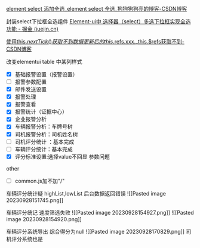 

[element select 添加全选_element select 全选_狗狗狗狗亮的博客-CSDN博客](https://blog.csdn.net/weixin_44046951/article/details/127259112?ops_request_misc=%257B%2522request%255Fid%2522%253A%2522169475590016800215062736%2522%252C%2522scm%2522%253A%252220140713.130102334.pc%255Fall.%2522%257D&request_id=169475590016800215062736&biz_id=0&utm_medium=distribute.pc_search_result.none-task-blog-2~all~first_rank_ecpm_v1~rank_v31_ecpm-2-127259112-null-null.142^v94^chatsearchT3_1&utm_term=element%20ui%20select%E5%86%85%E6%B7%BB%E5%8A%A0%E5%85%A8%E9%80%89%E5%8A%9F%E8%83%BD&spm=1018.2226.3001.4187)

封装select下拉框全选组件
[Element-ui中 选择器（select）多选下拉框实现全选功能 - 掘金 (juejin.cn)](https://juejin.cn/post/7091640007961608205?searchId=20230915151325E11DD15EC3D53CCF0BA3)

[使用this.$nextTick()获取不到数据更新后的this.$refs.xxx._this.$refs获取不到-CSDN博客](https://blog.csdn.net/Rised/article/details/128437042)

改变elementui table 中某列样式


- [x] 基础报警设置（报警设置）
- [ ] 报警参数配置
- [x] 邮件发送设置
- [x] 报警处理
- [x] 报警查看
- [x] 报警统计（证据中心）
- [x] 企业报警分析
- [x] 车辆报警分析：车牌号树
- [x] 司机报警分析：司机姓名树
- [ ] 司机评分统计 ：基本完成 
- [ ] 车辆评分统计：基本完成
- [x] 评分标准设置:选择value不回显 参数问题

other
- [ ] common.js加不加"/"



车辆评分统计疑 highList,lowList 后台数据返回错误
![[Pasted image 20230928151745.png]]

车辆评分统记 速度筛选失败
![[Pasted image 20230928154927.png]]
![[Pasted image 20230928154920.png]]

车辆评分系统导出 综合得分为null
![[Pasted image 20230928170829.png]]
司机评分系统也是